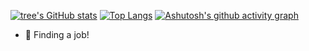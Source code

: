 [![tree's GitHub stats](https://github-readme-stats.vercel.app/api?username=xingBaGan&hide=contribs,prs&show_icons=true&theme=radical)](https://github.com/anuraghazra/github-readme-stats)     [![Top Langs](https://github-readme-stats.vercel.app/api/top-langs/?username=anuraghazra&layout=compact)](https://github.com/anuraghazra/github-readme-stats)
[![Ashutosh's github activity graph](https://activity-graph.herokuapp.com/graph?username=xingBaGan&theme=dracula)](https://github.com/ashutosh00710/github-readme-activity-graph)
- 🌱 Finding a job!
<!--
**xingBaGan/xingBaGan** is a ✨ _special_ ✨ repository because its `README.md` (this file) appears on your GitHub profile.

Here are some ideas to get you started:

- 🔭 I’m currently working on ...
- 🌱 I’m currently learning ...
- 👯 I’m looking to collaborate on ...
- 🤔 I’m looking for help with ...
- 💬 Ask me about ...
- 📫 How to reach me: ...
- 😄 Pronouns: ...
- ⚡ Fun fact: ...
-->
